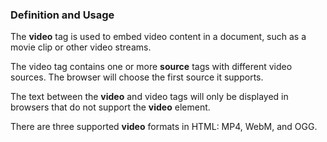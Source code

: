 <h3>Definition and Usage</h3>

The <strong>video</strong> tag is used to embed video content in a document, such as a movie clip or other video streams.

The video tag contains one or more <strong>source</strong> tags with different video sources. The browser will choose the first source it supports.

The text between the <strong>video</strong> and video tags will only be displayed in browsers that do not support the <strong>video</strong> element.

There are three supported <strong>video</strong> formats in HTML: MP4, WebM, and OGG.
